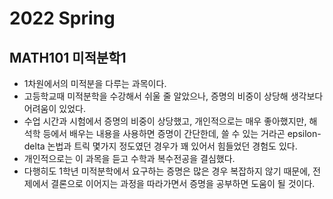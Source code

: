 # 2022 Spring

## MATH101 미적분학1

- 1차원에서의 미적분을 다루는 과목이다.
- 고등학교때 미적분학을 수강해서 쉬울 줄 알았으나, 증명의 비중이 상당해 생각보다 어려움이 있었다.
- 수업 시간과 시험에서 증명의 비중이 상당했고, 개인적으로는 매우 좋아했지만, 해석학 등에서 배우는 내용을 사용하면 증명이 간단한데, 쓸 수 있는 거라곤 epsilon-delta 논법과 트릭 몇가지 정도였던 경우가 꽤 있어서 힘들었던 경험도 있다.
- 개인적으로는 이 과목을 듣고 수학과 복수전공을 결심했다.
- 다행히도 1학년 미적분학에서 요구하는 증명은 많은 경우 복잡하지 않기 때문에, 전제에서 결론으로 이어지는 과정을 따라가면서 증명을 공부하면 도움이 될 것이다.